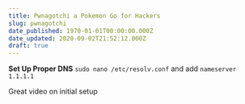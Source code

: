 ```yaml
---
title: Pwnagotchi a Pokemon Go for Hackers
slug: pwnagotchi
date_published: 1970-01-01T00:00:00.000Z
date_updated: 2020-09-02T21:52:12.000Z
draft: true
---
```


**Set Up Proper DNS**
`sudo nano /etc/resolv.conf` and add `nameserver 1.1.1.1`

Great video on initial setup
